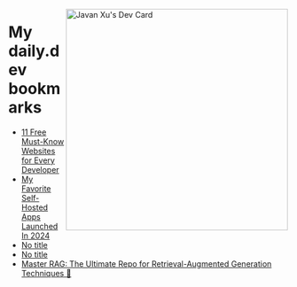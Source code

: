 
<a href="https://app.daily.dev/JavanXU"><img align="right" src="https://api.daily.dev/devcards/e45a150971844cd6959a94bb94e861ea.png?r=quw" width="400" alt="Javan Xu's Dev Card"/></a>

# My daily.dev bookmarks
<!-- daily.dev BOOKMARKS:START -->
- [11 Free Must-Know Websites for Every Developer](https://app.daily.dev/posts/T1rht1GHw?utm_source=rss&utm_medium=bookmarks&utm_campaign=6ueXw3FRNQzpNtewCDbI6)
- [My Favorite Self-Hosted Apps Launched In 2024](https://app.daily.dev/posts/EKzXs4pjt?utm_source=rss&utm_medium=bookmarks&utm_campaign=6ueXw3FRNQzpNtewCDbI6)
- [No title](https://app.daily.dev/posts/yZheIIiAz?utm_source=rss&utm_medium=bookmarks&utm_campaign=6ueXw3FRNQzpNtewCDbI6)
- [No title](https://app.daily.dev/posts/HpPJz4leG?utm_source=rss&utm_medium=bookmarks&utm_campaign=6ueXw3FRNQzpNtewCDbI6)
- [Master RAG: The Ultimate Repo for Retrieval-Augmented Generation Techniques 🚀](https://app.daily.dev/posts/5CciOZ1xa?utm_source=rss&utm_medium=bookmarks&utm_campaign=6ueXw3FRNQzpNtewCDbI6)
<!-- daily.dev BOOKMARKS:END -->
